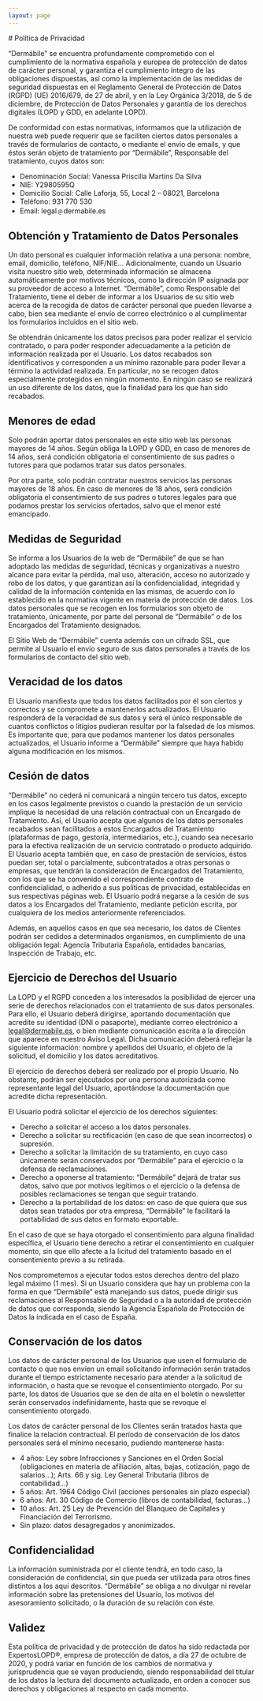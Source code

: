 ```yaml
---
layout: page
---
```


<div class="prose prose-xl mx-auto px-4 mt-8 mb-24 legal" markdown="1">
# Política de Privacidad

“Dermábile” se encuentra profundamente comprometido con el cumplimiento de la normativa española y europea de protección de datos de carácter personal, y garantiza el cumplimiento íntegro de las obligaciones dispuestas, así como la implementación de las medidas de seguridad dispuestas en el Reglamento General de Protección de Datos (RGPD) (UE) 2016/679, de 27 de abril, y en la Ley Orgánica 3/2018, de 5 de diciembre, de Protección de Datos Personales y garantía de los derechos digitales (LOPD y GDD, en adelante LOPD).

De conformidad con estas normativas, informamos que la utilización de nuestra web puede requerir que se faciliten ciertos datos personales a través de formularios de contacto, o mediante el envío de emails, y que éstos serán objeto de tratamiento por “Dermábile”, Responsable del tratamiento, cuyos datos son:

* Denominación Social: Vanessa Priscilla Martins Da Silva
* NIE: Y2980595Q 
* Domicilio Social: Calle Laforja, 55, Local 2 – 08021, Barcelona
* Teléfono: 931 770 530
* Email: legal﹫dermabile.es 

## Obtención y Tratamiento de Datos Personales

Un dato personal es cualquier información relativa a una persona: nombre, email, domicilio, teléfono, NIF/NIE... Adicionalmente, cuando un Usuario visita nuestro sitio web, determinada información se almacena automáticamente por motivos técnicos, como la dirección IP asignada por su proveedor de acceso a Internet.
“Dermábile”, como Responsable del Tratamiento, tiene el deber de informar a los Usuarios de su sitio web acerca de la recogida de datos de carácter personal que pueden llevarse a cabo, bien sea mediante el envío de correo electrónico o al cumplimentar los formularios incluidos en el sitio web.

Se obtendrán únicamente los datos precisos para poder realizar el servicio contratado, o para poder responder adecuadamente a la petición de información realizada por el Usuario. Los datos recabados son identificativos y corresponden a un mínimo razonable para poder llevar a término la actividad realizada. En particular, no se recogen datos especialmente protegidos en ningún momento. En ningún caso se realizará un uso diferente de los datos, que la finalidad para los que han sido recabados.

## Menores de edad

Solo podrán aportar datos personales en este sitio web las personas mayores de 14 años. Según obliga la LOPD y GDD, en caso de menores de 14 años, será condición obligatoria el consentimiento de sus padres o tutores para que podamos tratar sus datos personales.

Por otra parte, solo podrán contratar nuestros servicios las personas mayores de 18 años. En caso de menores de 18 años, será condición obligatoria el consentimiento de sus padres o tutores legales para que podamos prestar los servicios ofertados, salvo que el menor esté emancipado.

## Medidas de Seguridad

Se informa a los Usuarios de la web de “Dermábile” de que se han adoptado las medidas de seguridad, técnicas y organizativas a nuestro alcance para evitar la pérdida, mal uso, alteración, acceso no autorizado y robo de los datos, y que garantizan así la confidencialidad, integridad y calidad de la información contenida en las mismas, de acuerdo con lo establecido en la normativa vigente en materia de protección de datos. Los datos personales que se recogen en los formularios son objeto de tratamiento, únicamente, por parte del personal de “Dermábile” o de los Encargados del Tratamiento designados.

El Sitio Web de “Dermábile” cuenta además con un cifrado SSL, que permite al Usuario el envío seguro de sus datos personales a través de los formularios de contacto del sitio web.

## Veracidad de los datos

El Usuario manifiesta que todos los datos facilitados por él son ciertos y correctos y se compromete a mantenerlos actualizados. El Usuario responderá de la veracidad de sus datos y será el único responsable de cuantos conflictos o litigios pudieran resultar por la falsedad de los mismos. Es importante que, para que podamos mantener los datos personales actualizados, el Usuario informe a “Dermábile” siempre que haya habido alguna modificación en los mismos.

## Cesión de datos

“Dermábile” no cederá ni comunicará a ningún tercero tus datos, excepto en los casos legalmente previstos o cuando la prestación de un servicio implique la necesidad de una relación contractual con un Encargado de Tratamiento. Así, el Usuario acepta que algunos de los datos personales recabados sean facilitados a estos Encargados del Tratamiento (plataformas de pago, gestoría, intermediarios, etc.), cuando sea necesario para la efectiva realización de un servicio contratado o producto adquirido. El Usuario acepta también que, en caso de prestación de servicios, éstos puedan ser, total o parcialmente, subcontratados a otras personas o empresas, que tendrán la consideración de Encargados del Tratamiento, con los que se ha convenido el correspondiente contrato de confidencialidad, o adherido a sus políticas de privacidad, establecidas en sus respectivas páginas web. El Usuario podrá negarse a la cesión de sus datos a los Encargados del Tratamiento, mediante petición escrita, por cualquiera de los medios anteriormente referenciados.

Además, en aquellos casos en que sea necesario, los datos de Clientes podrán ser cedidos a determinados organismos, en cumplimiento de una obligación legal: Agencia Tributaria Española, entidades bancarias, Inspección de Trabajo, etc.

## Ejercicio de Derechos del Usuario

La LOPD y el RGPD conceden a los interesados la posibilidad de ejercer una serie de derechos relacionados con el tratamiento de sus datos personales. Para ello, el Usuario deberá dirigirse, aportando documentación que acredite su identidad (DNI o pasaporte), mediante correo electrónico a legal@dermabile.es, o bien mediante comunicación escrita a la dirección que aparece en nuestro Aviso Legal. Dicha comunicación deberá reflejar la siguiente información: nombre y apellidos del Usuario, el objeto de la solicitud, el domicilio y los datos acreditativos. 

El ejercicio de derechos deberá ser realizado por el propio Usuario. No obstante, podrán ser ejecutados por una persona autorizada como representante legal del Usuario, aportándose la documentación que acredite dicha representación.

El Usuario podrá solicitar el ejercicio de los derechos siguientes:

* Derecho a solicitar el acceso a los datos personales.
* Derecho a solicitar su rectificación (en caso de que sean incorrectos) o supresión.
* Derecho a solicitar la limitación de su tratamiento, en cuyo caso únicamente serán conservados por “Dermábile” para el ejercicio o la defensa de reclamaciones.
* Derecho a oponerse al tratamiento: “Dermábile” dejará de tratar sus datos, salvo que por motivos legítimos o el ejercicio o la defensa de posibles reclamaciones se tengan que seguir tratando.
* Derecho a la portabilidad de los datos: en caso de que quiera que sus datos sean tratados por otra empresa, “Dermábile” le facilitará la portabilidad de sus datos en formato exportable.

En el caso de que se haya otorgado el consentimiento para alguna finalidad específica, el Usuario tiene derecho a retirar el consentimiento en cualquier momento, sin que ello afecte a la licitud del tratamiento basado en el consentimiento previo a su retirada.

Nos comprometemos a ejecutar todos estos derechos dentro del plazo legal máximo (1 mes).
Si un Usuario considera que hay un problema con la forma en que “Dermábile” está manejando sus datos, puede dirigir sus reclamaciones al Responsable de Seguridad o a la autoridad de protección de datos que corresponda, siendo la Agencia Española de Protección de Datos la indicada en el caso de España.

## Conservación de los datos

Los datos de carácter personal de los Usuarios que usen el formulario de contacto o que nos envíen un email solicitando información serán tratados durante el tiempo estrictamente necesario para atender a la solicitud de información, o hasta que se revoque el consentimiento otorgado. Por su parte, los datos de Usuarios que se den de alta en el boletín o newsletter serán conservados indefinidamente, hasta que se revoque el consentimiento otorgado.

Los datos de carácter personal de los Clientes serán tratados hasta que finalice la relación contractual. El período de conservación de los datos personales será el mínimo necesario, pudiendo mantenerse hasta:

* 4 años: Ley sobre Infracciones y Sanciones en el Orden Social (obligaciones en materia de afiliación, altas, bajas, cotización, pago de salarios…); Arts. 66 y sig. Ley General Tributaria (libros de contabilidad…)
* 5 años: Art. 1964 Código Civil (acciones personales sin plazo especial)
* 6 años: Art. 30 Código de Comercio (libros de contabilidad, facturas…)
* 10 años: Art. 25 Ley de Prevención del Blanqueo de Capitales y Financiación del Terrorismo.
* Sin plazo: datos desagregados y anonimizados.

## Confidencialidad

La información suministrada por el cliente tendrá, en todo caso, la consideración de confidencial, sin que pueda ser utilizada para otros fines distintos a los aquí descritos. “Dermábile” se obliga a no divulgar ni revelar información sobre las pretensiones del Usuario, los motivos del asesoramiento solicitado, o la duración de su relación con éste.

## Validez

Esta política de privacidad y de protección de datos ha sido redactada por ExpertosLOPD®, empresa de protección de datos, a día 27 de octubre de 2020, y podrá variar en función de los cambios de normativa y jurisprudencia que se vayan produciendo, siendo responsabilidad del titular de los datos la lectura del documento actualizado, en orden a conocer sus derechos y obligaciones al respecto en cada momento.
</div>
